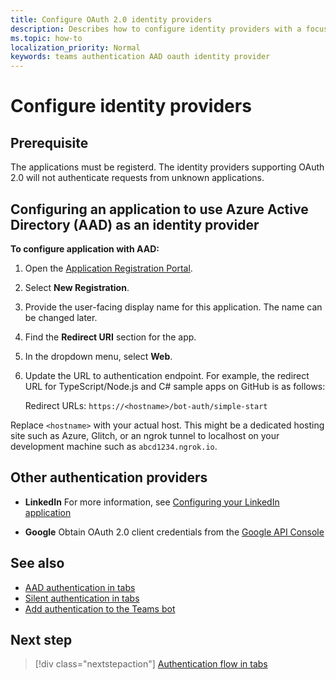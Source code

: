 ```yaml
---
title: Configure OAuth 2.0 identity providers
description: Describes how to configure identity providers with a focus on Azure AD
ms.topic: how-to
localization_priority: Normal
keywords: teams authentication AAD oauth identity provider
---
```

# Configure identity providers

## Prerequisite

The applications must be registerd. The identity providers supporting OAuth 2.0 will not authenticate requests from unknown applications.

## Configuring an application to use Azure Active Directory (AAD) as an identity provider

**To configure application with AAD:**

1. Open the [Application Registration Portal](https://ms.portal.azure.com/#blade/Microsoft_AAD_RegisteredApps/ApplicationsListBlade).

2. Select **New Registration**.
3. Provide the user-facing display name for this application. The name can be changed later.
4. Find the **Redirect URI** section for the app.
5. In the dropdown menu, select **Web**. 
6. Update the URL to authentication endpoint. For example, the redirect URL for TypeScript/Node.js and C# sample apps on GitHub is as follows:

    Redirect URLs: `https://<hostname>/bot-auth/simple-start`

Replace `<hostname>` with your actual host. This might be a dedicated hosting site such as Azure, Glitch, or an ngrok tunnel to localhost on your development machine such as `abcd1234.ngrok.io`.

## Other authentication providers

* **LinkedIn** For more information, see [Configuring your LinkedIn application](/linkedin/talent/apply-with-linkedin)

* **Google** Obtain OAuth 2.0 client credentials from the [Google API Console](https://console.developers.google.com/)

## See also

* [AAD authentication in tabs](~/tabs/how-to/authentication/auth-tab-AAD.md)
* [Silent authentication in tabs](~/tabs/how-to/authentication/auth-silent-AAD.md)
* [Add authentication to the Teams bot](~/bots/how-to/authentication/add-authentication.md)

## Next step

> [!div class="nextstepaction"]
> [Authentication flow in tabs](~/tabs/how-to/authentication/auth-flow-tab.md)
